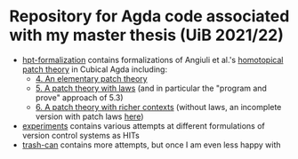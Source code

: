 # Repository for Agda code associated with my master thesis (UiB 2021/22)

 - [hpt-formalization](./hpt-formalization) contains formalizations of Angiuli et al.'s [homotopical patch theory](https://www.cs.cmu.edu/~cangiuli/papers/hpt-expanded.pdf) in Cubical Agda including:
   - [4. An elementary patch theory](./hpt-formalization/elementary-hpt.agda)
   - [5. A patch theory with laws](./hpt-formalization/laws-hpt-noTrunc-noIndep.agda) (and in particular the "program and prove" approach of 5.3)
   - [6. A patch theory with richer contexts](./hpt-formalization/richer-no-laws.agda) (without laws, an incomplete version with patch laws [here](./hpt-formalization/richer.agda))
 - [experiments](./experiments) contains various attempts at different formulations of version control systems as HITs
 - [trash-can](./trash-can) contains more attempts, but once I am even less happy with
